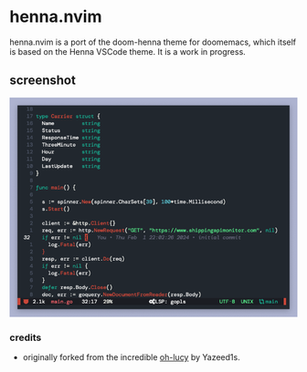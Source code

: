 # henna.nvim

henna.nvim is a port of the doom-henna theme for doomemacs, which itself is
based on the Henna VSCode theme. It is a work in progress.

## screenshot

![henna.nvim screenshot](assets/go.png)

### credits

- originally forked from the incredible
[oh-lucy](https://github.com/Yazeed1s/oh-lucy.nvim) by Yazeed1s.

